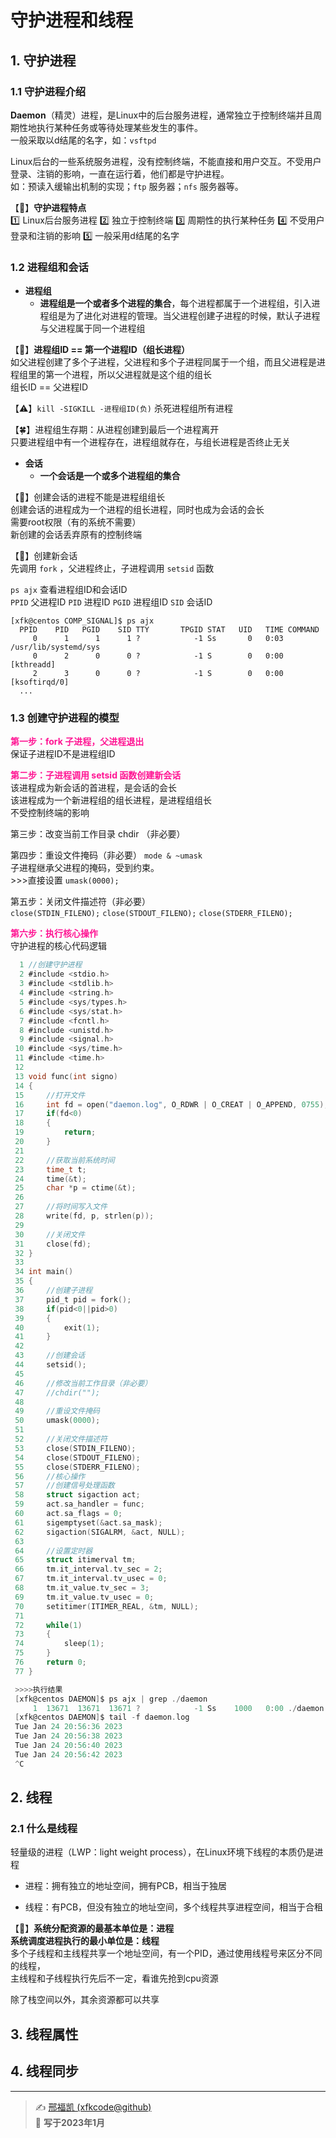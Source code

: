 # 守护进程和线程

## 1. 守护进程

### 1.1 守护进程介绍

**Daemon**（精灵）进程，是Linux中的后台服务进程，通常独立于控制终端并且周期性地执行某种任务或等待处理某些发生的事件。  
一般采取以d结尾的名字，如：`vsftpd` 

Linux后台的一些系统服务进程，没有控制终端，不能直接和用户交互。不受用户登录、注销的影响，一直在运行着，他们都是守护进程。  
如：预读入缓输出机制的实现；`ftp` 服务器；`nfs` 服务器等。

【:ticket:】**守护进程特点**   
            :one: Linux后台服务进程  :two: 独立于控制终端  :three: 周期性的执行某种任务  :four: 不受用户登录和注销的影响  :five: 一般采用d结尾的名字

### 1.2 进程组和会话

- **进程组** 
  - **进程组是一个或者多个进程的集合**，每个进程都属于一个进程组，引入进程组是为了进化对进程的管理。当父进程创建子进程的时候，默认子进程与父进程属于同一个进程组

【:boxing_glove:】**进程组ID == 第一个进程ID（组长进程）**  
             如父进程创建了多个子进程，父进程和多个子进程同属于一个组，而且父进程是进程组里的第一个进程，所以父进程就是这个组的组长  
             组长ID == 父进程ID

【:warning:】`kill -SIGKILL -进程组ID(负)` 杀死进程组所有进程

【:four_leaf_clover:】进程组生存期：从进程创建到最后一个进程离开  
            只要进程组中有一个进程存在，进程组就存在，与组长进程是否终止无关

- **会话** 
  - **一个会话是一个或多个进程组的集合** 

【:key:】创建会话的进程不能是进程组组长  
             创建会话的进程成为一个进程的组长进程，同时也成为会话的会长  
             需要root权限（有的系统不需要）  
             新创建的会话丢弃原有的控制终端

【:tractor:】创建新会话  
             先调用 `fork` ，父进程终止，子进程调用 `setsid` 函数

`ps ajx` 查看进程组ID和会话ID  
`PPID` 父进程ID  `PID` 进程ID  `PGID` 进程组ID `SID` 会话ID

```Linux
[xfk@centos COMP_SIGNAL]$ ps ajx
  PPID    PID   PGID    SID TTY       TPGID STAT   UID   TIME COMMAND
     0      1      1      1 ?            -1 Ss       0   0:03 /usr/lib/systemd/sys
     0      2      0      0 ?            -1 S        0   0:00 [kthreadd]
     2      3      0      0 ?            -1 S        0   0:00 [ksoftirqd/0]
  ...
```

### 1.3 创建守护进程的模型

<font color=deeppink>**第一步：fork 子进程，父进程退出**</font>   
               保证子进程ID不是进程组ID

<font color=deeppink>**第二步：子进程调用 setsid 函数创建新会话**</font>  
                该进程成为新会话的首进程，是会话的会长  
                该进程成为一个新进程组的组长进程，是进程组组长  
                不受控制终端的影响

第三步：改变当前工作目录 chdir （非必要）

第四步：重设文件掩码（非必要） `mode & ~umask`   
                子进程继承父进程的掩码，受到约束。  
				>>>直接设置 `umask(0000);` 

第五步：关闭文件描述符（非必要）  
                `close(STDIN_FILENO);` `close(STDOUT_FILENO);` `close(STDERR_FILENO);` 

<font color=deeppink>**第六步：执行核心操作**</font>  
                守护进程的核心代码逻辑

```C
  1 //创建守护进程
  2 #include <stdio.h>
  3 #include <stdlib.h>
  4 #include <string.h>
  5 #include <sys/types.h>
  6 #include <sys/stat.h>
  7 #include <fcntl.h>
  8 #include <unistd.h>
  9 #include <signal.h>
 10 #include <sys/time.h>
 11 #include <time.h>
 12 
 13 void func(int signo)
 14 {
 15     //打开文件
 16     int fd = open("daemon.log", O_RDWR | O_CREAT | O_APPEND, 0755);
 17     if(fd<0)
 18     {
 19         return;
 20     }
 21 
 22     //获取当前系统时间
 23     time_t t;
 24     time(&t);
 25     char *p = ctime(&t);
 26 
 27     //将时间写入文件
 28     write(fd, p, strlen(p));
 29 
 30     //关闭文件
 31     close(fd);
 32 }
 33 
 34 int main()
 35 {
 36     //创建子进程
 37     pid_t pid = fork();
 38     if(pid<0||pid>0)
 39     {
 40         exit(1);
 41     }
 42 
 43     //创建会话
 44     setsid();
 45 
 46     //修改当前工作目录（非必要）
 47     //chdir("");
 48 
 49     //重设文件掩码
 50     umask(0000);
 51 
 52     //关闭文件描述符
 53     close(STDIN_FILENO);
 54     close(STDOUT_FILENO);
 55     close(STDERR_FILENO);
 56 	//核心操作
 57     //创建信号处理函数
 58     struct sigaction act;
 59     act.sa_handler = func;
 60     act.sa_flags = 0;
 61     sigemptyset(&act.sa_mask);
 62     sigaction(SIGALRM, &act, NULL);
 63 
 64     //设置定时器
 65     struct itimerval tm;
 66     tm.it_interval.tv_sec = 2;
 67     tm.it_interval.tv_usec = 0;
 68     tm.it_value.tv_sec = 3;
 69     tm.it_value.tv_usec = 0;
 70     setitimer(ITIMER_REAL, &tm, NULL);
 71 
 72     while(1)
 73     {
 74         sleep(1);
 75     }
 76     return 0;
 77 }

 >>>>执行结果
 [xfk@centos DAEMON]$ ps ajx | grep ./daemon
     1  13671  13671  13671 ?            -1 Ss    1000   0:00 ./daemon
 [xfk@centos DAEMON]$ tail -f daemon.log
 Tue Jan 24 20:56:36 2023
 Tue Jan 24 20:56:38 2023
 Tue Jan 24 20:56:40 2023
 Tue Jan 24 20:56:42 2023
 ^C
```

## 2. 线程

### 2.1 什么是线程

轻量级的进程（LWP：light weight process），在Linux环境下线程的本质仍是进程

- 进程：拥有独立的地址空间，拥有PCB，相当于独居

- 线程：有PCB，但没有独立的地址空间，多个线程共享进程空间，相当于合租

【:bowling:】**系统分配资源的最基本单位是：进程**  
             **系统调度进程执行的最小单位是：线程**  
             多个子线程和主线程共享一个地址空间，有一个PID，通过使用线程号来区分不同的线程，  
             主线程和子线程执行先后不一定，看谁先抢到cpu资源    

除了栈空间以外，其余资源都可以共享

## 3. 线程属性

## 4. 线程同步





---
> ✍️ [邢福凯 (xfkcode@github)](https://github.com/xfkcode)  
> 📅 **写于2023年1月**  